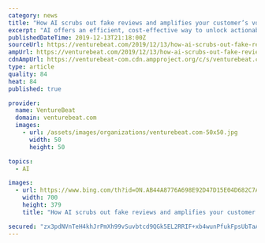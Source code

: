 ```yaml
---
category: news
title: "How AI scrubs out fake reviews and amplifies your customer’s voice (VB Live)"
excerpt: "AI offers an efficient, cost-effective way to unlock actionable insights from your reviews. Watch this VB Live event to learn how AI and machine learning can help you to deal with the negative reviews, resolve customer pain points, and build trust. Access free on demand here. Consumer trust in information that’s available from businesses is ..."
publishedDateTime: 2019-12-13T21:18:00Z
sourceUrl: https://venturebeat.com/2019/12/13/how-ai-scrubs-out-fake-reviews-and-amplifies-your-customers-voice-vb-live/
ampUrl: https://venturebeat.com/2019/12/13/how-ai-scrubs-out-fake-reviews-and-amplifies-your-customers-voice-vb-live/amp/
cdnAmpUrl: https://venturebeat-com.cdn.ampproject.org/c/s/venturebeat.com/2019/12/13/how-ai-scrubs-out-fake-reviews-and-amplifies-your-customers-voice-vb-live/amp/
type: article
quality: 84
heat: 84
published: true

provider:
  name: VentureBeat
  domain: venturebeat.com
  images:
    - url: /assets/images/organizations/venturebeat.com-50x50.jpg
      width: 50
      height: 50

topics:
  - AI

images:
  - url: https://www.bing.com/th?id=ON.AB44A8776A698E92D47D15E04D682C7A
    width: 700
    height: 379
    title: "How AI scrubs out fake reviews and amplifies your customer’s voice (VB Live)"

secured: "zx3pdNVnTeH4khJrPmXh99vSuvbtcd9QGk5EL2RRIF+xb4wunPfukFpsUbTaAX2c2Oe6j+vGQEFhCYAj54BRnEGzl3EbCrp7hRK0rAuwuIYRUIs7m5hbbtjLJ0CF+YecJY2d5qh8F+h+wsRWXvD6QJ5FelkjK/7VMpYq/M/E3Eyw+bTTje24LdRqNko73ahaOieJBee5zzbaHdULpc/DkbLfngjXm1vRqNPQyp/k5q5N+8cIE7VVVi+nzmEOdu96mfr1nfd2fkCJtFobziRzow==;uRPMGwjDiFt5mo70gi7D0w=="
---
```


